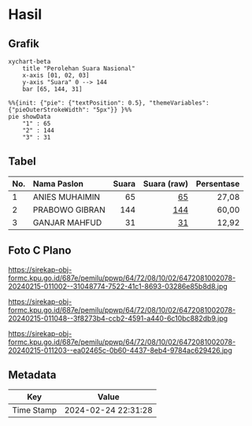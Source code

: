 # Hasil

## Grafik

```mermaid
xychart-beta
    title "Perolehan Suara Nasional"
    x-axis [01, 02, 03]
    y-axis "Suara" 0 --> 144
    bar [65, 144, 31]
```

```mermaid
%%{init: {"pie": {"textPosition": 0.5}, "themeVariables": {"pieOuterStrokeWidth": "5px"}} }%%
pie showData
    "1" : 65
    "2" : 144
    "3" : 31
```

## Tabel

| No. | Nama Paslon    | Suara | Suara (raw) | Persentase |
|:--- |:-------------- | -----:| -----------:| ----------:|
| 1   | ANIES MUHAIMIN | 65    | [65][p-1]   | 27,08      |
| 2   | PRABOWO GIBRAN | 144   | [144][p-2]  | 60,00      |
| 3   | GANJAR MAHFUD  | 31    | [31][p-3]   | 12,92      |


[p-1]: https://github.com/gigit-pemilu/pemilu-2024/blob/main/pilpres/hitung-suara/sub/64-kalimantan-timur/sub/72-kota-samarinda/sub/08-sungai-pinang/sub/1002-sungai-pinang-dalam/sub/078-tps/sub/paslon-1.txt
[p-2]: https://github.com/gigit-pemilu/pemilu-2024/blob/main/pilpres/hitung-suara/sub/64-kalimantan-timur/sub/72-kota-samarinda/sub/08-sungai-pinang/sub/1002-sungai-pinang-dalam/sub/078-tps/sub/paslon-2.txt
[p-3]: https://github.com/gigit-pemilu/pemilu-2024/blob/main/pilpres/hitung-suara/sub/64-kalimantan-timur/sub/72-kota-samarinda/sub/08-sungai-pinang/sub/1002-sungai-pinang-dalam/sub/078-tps/sub/paslon-3.txt

## Foto C Plano

https://sirekap-obj-formc.kpu.go.id/687e/pemilu/ppwp/64/72/08/10/02/6472081002078-20240215-011002--31048774-7522-41c1-8693-03286e85b8d8.jpg

https://sirekap-obj-formc.kpu.go.id/687e/pemilu/ppwp/64/72/08/10/02/6472081002078-20240215-011048--3f8273b4-ccb2-4591-a440-6c10bc882db9.jpg

https://sirekap-obj-formc.kpu.go.id/687e/pemilu/ppwp/64/72/08/10/02/6472081002078-20240215-011203--ea02465c-0b60-4437-8eb4-9784ac629426.jpg


## Metadata

| Key        | Value               |
| ---------- | ------------------- |
| Time Stamp | 2024-02-24 22:31:28 |



